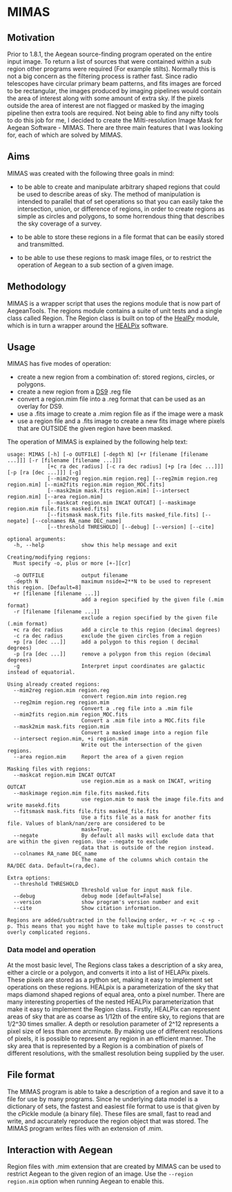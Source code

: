 # MIMAS

## Motivation

Prior to 1.8.1, the Aegean source-finding program operated on the entire input image. To return a list of sources that were contained within a sub region other programs were required (For example stilts). Normally this is not a big concern as the filtering process is rather fast. Since radio telescopes have circular primary beam patterns, and fits images are forced to be rectangular, the images produced by imaging pipelines would contain the area of interest along with some amount of extra sky. If the pixels outside the area of interest are not flagged or masked by the imaging pipeline then extra tools are required. Not being able to find any nifty tools to do this job for me, I decided to create the Milti-resolution Image Mask for Aegean Software - MIMAS. There are three main features that I was looking for, each of which are solved by MIMAS.

## Aims

MIMAS was created with the following three goals in mind:

* to be able to create and manipulate arbitrary shaped regions that could be used to describe areas of sky. The method of manipulation is intended to parallel that of set operations so that you can easily take the intersection, union, or difference of regions, in order to create regions as simple as circles and polygons, to some horrendous thing that describes the sky coverage of a survey.

* to be able to store these regions in a file format that can be easily stored and transmitted.

* to be able to use these regions to mask image files, or to restrict the operation of Aegean to a sub section of a given image.

## Methodology

MIMAS is a wrapper script that uses the regions module that is now part of AegeanTools. The regions module contains a suite of unit tests and a single class called Region. The Region class is built on top of the [HealPy](https://github.com/healpy/healpy) module, which is in turn a wrapper around the [HEALPix](http://adsabs.harvard.edu/cgi-bin/nph-bib_query?bibcode=2005ApJ...622..759G&db_key=AST&high=41069202cf02947) software.


## Usage

MIMAS has five modes of operation:
* create a new region from a combination of: stored regions, circles, or polygons.
* create a new region from a [DS9](http://ds9.si.edu/site/Home.html) .reg file
* convert a region.mim file into a .reg format that can be used as an overlay for DS9.
* use a .fits image to create a .mim region file as if the image were a mask
* use a region file and a .fits image to create a new fits image where pixels that are OUTSIDE the given region have been masked.

The operation of MIMAS is explained by the following help text:
```console
usage: MIMAS [-h] [-o OUTFILE] [-depth N] [+r [filename [filename ...]]] [-r [filename [filename ...]]]
             [+c ra dec radius] [-c ra dec radius] [+p [ra [dec ...]]] [-p [ra [dec ...]]] [-g]
             [--mim2reg region.mim region.reg] [--reg2mim region.reg region.mim] [--mim2fits region.mim region_MOC.fits]
             [--mask2mim mask.fits region.mim] [--intersect region.mim] [--area region.mim]
             [--maskcat region.mim INCAT OUTCAT] [--maskimage region.mim file.fits masked.fits]
             [--fitsmask mask.fits file.fits masked_file.fits] [--negate] [--colnames RA_name DEC_name]
             [--threshold THRESHOLD] [--debug] [--version] [--cite]

optional arguments:
  -h, --help            show this help message and exit

Creating/modifying regions:
  Must specify -o, plus or more [+-][cr]

  -o OUTFILE            output filename
  -depth N              maximum nside=2**N to be used to represent this region. [Default=8]
  +r [filename [filename ...]]
                        add a region specified by the given file (.mim format)
  -r [filename [filename ...]]
                        exclude a region specified by the given file (.mim format)
  +c ra dec radius      add a circle to this region (decimal degrees)
  -c ra dec radius      exclude the given circles from a region
  +p [ra [dec ...]]     add a polygon to this region ( decimal degrees)
  -p [ra [dec ...]]     remove a polygon from this region (decimal degrees)
  -g                    Interpret input coordinates are galactic instead of equatorial.

Using already created regions:
  --mim2reg region.mim region.reg
                        convert region.mim into region.reg
  --reg2mim region.reg region.mim
                        Convert a .reg file into a .mim file
  --mim2fits region.mim region_MOC.fits
                        Convert a .mim file into a MOC.fits file
  --mask2mim mask.fits region.mim
                        Convert a masked image into a region file
  --intersect region.mim, +i region.mim
                        Write out the intersection of the given regions.
  --area region.mim     Report the area of a given region

Masking files with regions:
  --maskcat region.mim INCAT OUTCAT
                        use region.mim as a mask on INCAT, writing OUTCAT
  --maskimage region.mim file.fits masked.fits
                        use region.mim to mask the image file.fits and write masekd.fits
  --fitsmask mask.fits file.fits masked_file.fits
                        Use a fits file as a mask for another fits file. Values of blank/nan/zero are considered to be
                        mask=True.
  --negate              By default all masks will exclude data that are within the given region. Use --negate to exclude
                        data that is outside of the region instead.
  --colnames RA_name DEC_name
                        The name of the columns which contain the RA/DEC data. Default=(ra,dec).

Extra options:
  --threshold THRESHOLD
                        Threshold value for input mask file.
  --debug               debug mode [default=False]
  --version             show program's version number and exit
  --cite                Show citation information.

Regions are added/subtracted in the following order, +r -r +c -c +p -p. This means that you might have to take multiple passes to construct overly complicated regions.
```

### Data model and operation

At the most basic level, The Regions class takes a description of a sky area, either a circle or a polygon, and converts it into a list of HELAPix pixels. These pixels are stored as a python set, making it easy to implement set operations on these regions. HEALpix is a parameterization of the sky that maps diamond shaped regions of equal area, onto a pixel number. There are many interesting properties of the nested HEALPix parameterization that make it easy to implement the Region class. Firstly, HEALPix can represent areas of sky that are as coarse as 1/12th of the entire sky, to regions that are 1/2^30 times smaller. A depth or resolution parameter of 2^12 represents a pixel size of less than one arcminute. By making use of different resolutions of pixels, it is possible to represent any region in an efficient manner. The sky area that is represented by a Region is a combination of pixels of different resolutions, with the smallest resolution being supplied by the user.

## File format

The MIMAS program is able to take a description of a region and save it to a file for use by many programs. Since he underlying data model is a dictionary of sets, the fastest and easiest file format to use is that given by the cPickle module (a binary file). These files are small, fast to read and write, and accurately reproduce the region object that was stored. The MIMAS program writes files with an extension of .mim.

## Interaction with Aegean

Region files with .mim extension that are created by MIMAS can be used to restrict Aegean to the given region of an image. Use the `--region region.mim` option when running Aegean to enable this.
